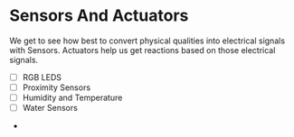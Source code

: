 # Sensors And Actuators
We get to see how best to convert physical qualities into electrical signals with Sensors. 
Actuators help us get reactions based on those electrical signals.

- [ ] RGB LEDS
- [ ] Proximity Sensors
- [ ] Humidity and Temperature
- [ ] Water Sensors
- 

